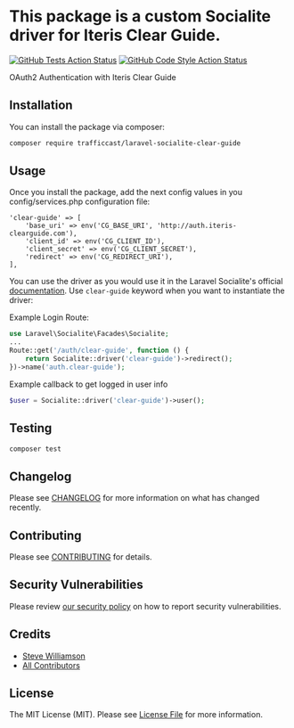 # This package is a custom Socialite driver for Iteris Clear Guide.

[![GitHub Tests Action Status](https://github.com/TrafficCast/laravel-socialite-clear-guide/actions/workflows/run-tests.yml/badge.svg?branch=main&label=tests&style=flat-square)](https://github.com/trafficcast/laravel-socialite-clear-guide/actions?query=workflow%3Arun-tests+branch%3Amain)
[![GitHub Code Style Action Status](https://github.com/TrafficCast/laravel-socialite-clear-guide/actions/workflows/fix-php-code-style-issues.yml/badge.svg?branch=main&label=tests&style=flat-square)](https://github.com/trafficcast/laravel-socialite-clear-guide/actions?query=workflow%3A"Fix+PHP+code+style+issues"+branch%3Amain)

OAuth2 Authentication with Iteris Clear Guide

## Installation

You can install the package via composer:

```bash
composer require trafficcast/laravel-socialite-clear-guide
```

## Usage

Once you install the package, add the next config values in you config/services.php configuration file:

```
'clear-guide' => [
    'base_uri' => env('CG_BASE_URI', 'http://auth.iteris-clearguide.com'),
    'client_id' => env('CG_CLIENT_ID'),
    'client_secret' => env('CG_CLIENT_SECRET'),
    'redirect' => env('CG_REDIRECT_URI'),
],
```

You can use the driver as you would use it in the Laravel Socialite's official [documentation](https://laravel.com/docs/10.x/socialite#main-content). Use `clear-guide` keyword when you want to instantiate the driver:

Example Login Route:

```php
use Laravel\Socialite\Facades\Socialite;
...
Route::get('/auth/clear-guide', function () {
    return Socialite::driver('clear-guide')->redirect();
})->name('auth.clear-guide');
```

Example callback to get logged in user info

```php
$user = Socialite::driver('clear-guide')->user();
```

## Testing

```bash
composer test
```

## Changelog

Please see [CHANGELOG](CHANGELOG.md) for more information on what has changed recently.

## Contributing

Please see [CONTRIBUTING](CONTRIBUTING.md) for details.

## Security Vulnerabilities

Please review [our security policy](../../security/policy) on how to report security vulnerabilities.

## Credits

-   [Steve Williamson](https://github.com/TrafficCast)
-   [All Contributors](../../contributors)

## License

The MIT License (MIT). Please see [License File](LICENSE.md) for more information.
